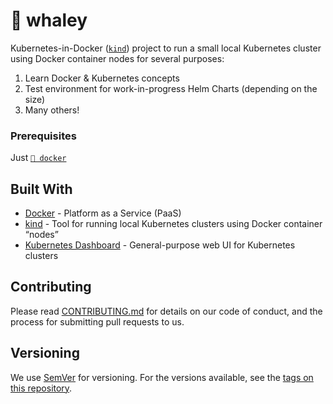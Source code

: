 # 🐋 whaley

Kubernetes-in-Docker ([`kind`](https://kind.sigs.k8s.io/)) project to run a small local Kubernetes cluster using Docker container nodes for several purposes:

1. Learn Docker & Kubernetes concepts
2. Test environment for work-in-progress Helm Charts (depending on the size)
3. Many others!

### Prerequisites

Just [`🐳 docker`](https://www.docker.com/)

## Built With

* [Docker](https://docs.docker.com/) - Platform as a Service (PaaS)
* [kind](https://kind.sigs.k8s.io/) - Tool for running local Kubernetes clusters using Docker container “nodes”
* [Kubernetes Dashboard](https://github.com/kubernetes/dashboard) - General-purpose web UI for Kubernetes clusters

## Contributing

Please read [CONTRIBUTING.md](#) for details on our code of conduct, and the process for submitting pull requests to us.

## Versioning

We use [SemVer](http://semver.org/) for versioning. For the versions available, see the [tags on this repository](https://github.com/imgios/whaley/tags).
